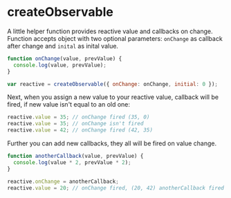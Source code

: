# createObservable

A little helper function provides reactive value and callbacks on change. Function accepts object with two optional parameters: `onChange` as callback after change and `inital` as inital value.

```js
function onChange(value, prevValue) {
  console.log(value, prevValue);
}

var reactive = createObservable({ onChange: onChange, initial: 0 });
```

Next, when you assign a new value to your reactive value, callback will be fired, if new value isn't equal to an old one:

```js
reactive.value = 35; // onChange fired (35, 0)
reactive.value = 35; // onChange isn't fired
reactive.value = 42; // onChange fired (42, 35)
```

Further you can add new callbacks, they all will be fired on value change.

```js
function anotherCallback(value, prevValue) {
  console.log(value * 2, prevValue * 2);
}

reactive.onChange = anotherCallback;
reactive.value = 20; // onChange fired, (20, 42) anotherCallback fired (40, 84)
```
